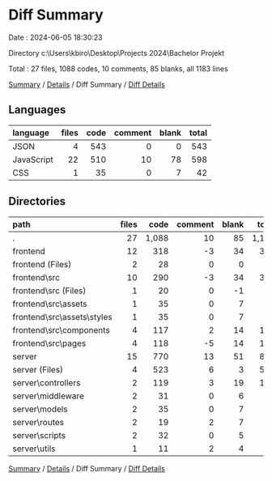 # Diff Summary

Date : 2024-06-05 18:30:23

Directory c:\\Users\\kbiro\\Desktop\\Projects 2024\\Bachelor Projekt

Total : 27 files,  1088 codes, 10 comments, 85 blanks, all 1183 lines

[Summary](results.md) / [Details](details.md) / Diff Summary / [Diff Details](diff-details.md)

## Languages
| language | files | code | comment | blank | total |
| :--- | ---: | ---: | ---: | ---: | ---: |
| JSON | 4 | 543 | 0 | 0 | 543 |
| JavaScript | 22 | 510 | 10 | 78 | 598 |
| CSS | 1 | 35 | 0 | 7 | 42 |

## Directories
| path | files | code | comment | blank | total |
| :--- | ---: | ---: | ---: | ---: | ---: |
| . | 27 | 1,088 | 10 | 85 | 1,183 |
| frontend | 12 | 318 | -3 | 34 | 349 |
| frontend (Files) | 2 | 28 | 0 | 0 | 28 |
| frontend\\src | 10 | 290 | -3 | 34 | 321 |
| frontend\\src (Files) | 1 | 20 | 0 | -1 | 19 |
| frontend\\src\\assets | 1 | 35 | 0 | 7 | 42 |
| frontend\\src\\assets\\styles | 1 | 35 | 0 | 7 | 42 |
| frontend\\src\\components | 4 | 117 | 2 | 14 | 133 |
| frontend\\src\\pages | 4 | 118 | -5 | 14 | 127 |
| server | 15 | 770 | 13 | 51 | 834 |
| server (Files) | 4 | 523 | 6 | 3 | 532 |
| server\\controllers | 2 | 119 | 3 | 19 | 141 |
| server\\middleware | 2 | 31 | 0 | 6 | 37 |
| server\\models | 2 | 35 | 0 | 7 | 42 |
| server\\routes | 2 | 19 | 2 | 7 | 28 |
| server\\scripts | 2 | 32 | 0 | 5 | 37 |
| server\\utils | 1 | 11 | 2 | 4 | 17 |

[Summary](results.md) / [Details](details.md) / Diff Summary / [Diff Details](diff-details.md)